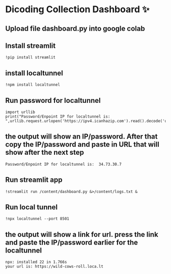 # Dicoding Collection Dashboard ✨

## Upload file dashboard.py into google colab

## Install streamlit
```
!pip install streamlit
```
## install localtunnel
```
!npm install localtunnel
```

## Run password for localtunnel
```
import urllib
print("Password/Enpoint IP for localtunnel is: ",urllib.request.urlopen('https://ipv4.icanhazip.com').read().decode('utf8').strip("\n"))
```
## the output will show an IP/password. After that copy the IP/password and paste in URL that will show after the next step
```
Password/Enpoint IP for localtunnel is:  34.73.30.7
```
## Run streamlit app
```
!streamlit run /content/dashboard.py &>/content/logs.txt &
```
## Run local tunnel
```
!npx localtunnel --port 8501
```
## the output will show a link for url. press the link and paste the IP/password earlier for the localtunnel
```
npx: installed 22 in 1.766s
your url is: https://wild-cows-roll.loca.lt
```
